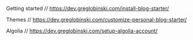 

Getting started
// https://dev.greglobinski.com/install-blog-starter/

Themes
// https://dev.greglobinski.com/customize-personal-blog-starter/

Algolia
// https://dev.greglobinski.com/setup-algolia-account/